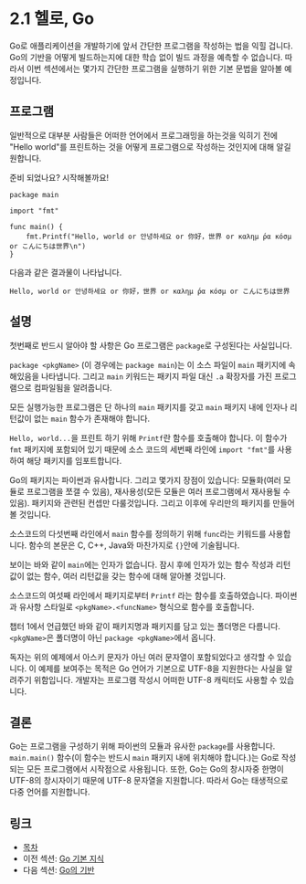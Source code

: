 # 2.1 헬로, Go

Go로 애플리케이션을 개발하기에 앞서 간단한 프로그램을 작성하는 법을 익힐 겁니다. Go의 기반을 어떻게 빌드하는지에 대한 학습 없이 빌드 과정을 예측할 수 없습니다. 따라서 이번 섹션에서는 몇가지 간단한 프로그램을  실행하기 위한 기본 문법을 알아볼 예정입니다.

## 프로그램

일반적으로 대부분 사람들은 어떠한 언어에서 프로그래밍을 하는것을 익히기 전에 "Hello world"를 프린트하는 것을 어떻게 프로그램으로 작성하는 것인지에 대해 알길 원합니다.

준비 되었나요? 시작해볼까요!

	package main
	
	import "fmt"
	
	func main() {
		fmt.Printf("Hello, world or 안녕하세요 or 你好，世界 or καλημ ́ρα κóσμ or こんにちは世界\n")
	}
	
다음과 같은 결과물이 나타납니다.

	Hello, world or 안녕하세요 or 你好，世界 or καλημ ́ρα κóσμ or こんにちは世界
	
## 설명

첫번째로 반드시 알아야 할 사항은 Go 프로그램은 `package`로 구성된다는 사실입니다.

`package <pkgName>` (이 경우에는 `package main`)는 이 소스 파일이 `main` 패키지에 속해있음을 나타냅니다. 그리고 `main` 키워드는 패키지 파일 대신 `.a` 확장자를 가진 프로그램으로 컴파일됨을 알려줍니다.

모든 실행가능한 프로그램은 단 하나의 `main` 패키지를 갖고 `main` 패키지 내에 인자나 리턴값이 없는 `main` 함수가 존재해야 합니다.

`Hello, world...`을 프린트 하기 위해 `Printf`란 함수를 호출해야 합니다. 이 함수가 `fmt` 패키지에 포함되어 있기 때문에 소스 코드의 세번째 라인에 `import "fmt"`를 사용하여 해당 패키지를 임포트합니다.

Go의 패키지는 파이썬과 유사합니다. 그리고 몇가지 장점이 있습니다: 모듈화(여러 모듈로 프로그램을 쪼갤 수 있음), 재사용성(모든 모듈은 여러 프로그램에서 재사용될 수 있음). 패키지와 관련된 컨셉만 다룰것입니다. 그리고 이후에 우리만의 패키지를 만들어 볼 것입니다.

소스코드의 다섯번째 라인에서 `main` 함수를 정의하기 위해 `func`라는 키워드를 사용합니다. 함수의 본문은 C, C++, Java와 마찬가지로 `{}`안에 기술됩니다.

보이는 바와 같이 `main`에는 인자가 없습니다. 잠시 후에 인자가 있는 함수 작성과 리턴값이 없는 함수, 여러 리턴값을 갖는 함수에 대해 알아볼 것입니다.

소스코드의 여섯째 라인에서 패키지로부터 `Printf` 라는 함수를 호출하였습니다. 파이썬과 유사항 스타일로 `<pkgName>.<funcName>` 형식으로 함수를 호출합니다.

챕터 1에서 언급했던 바와 같이 패키지명과 패키지를 담고 있는 폴더명은 다름니다. `<pkgName>`은 폴더명이 아닌 `package <pkgName>`에서 옵니다.

독자는 위의 예제에서 아스키 문자가 아닌 여러 문자열이 포함되었다고 생각할 수 있습니다. 이 예제를 보여주는 목적은 Go 언어가 기본으로 UTF-8을 지원한다는 사실을 알려주기 위함입니다. 개발자는 프로그램 작성시 어떠한 UTF-8 캐릭터도 사용할 수 있습니다.

## 결론

Go는 프로그램을 구성하기 위해 파이썬의 모듈과 유사한 `package`를 사용합니다. `main.main()` 함수(이 함수는 반드시 `main` 패키지 내에 위치해야 합니다.)는 Go로 작성되는 모든 프로그램에서 시작점으로 사용됩니다. 또한, Go는 Go의 창시자중 한명이 UTF-8의 창시자이기 때문에 UTF-8 문자열을 지원합니다. 따라서 Go는 태생적으로 다중 언어를 지원합니다.

## 링크

- [목차](preface.md)
- 이전 섹션: [Go 기본 지식](02.0.md)
- 다음 섹션: [Go의 기반](02.2.md)
